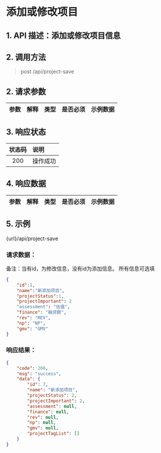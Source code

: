 # 添加或修改项目

## 1. API 描述：添加或修改项目信息


## 2. 调用方法

> post /api/project-save

## 2. 请求参数

参数 | 解释 | 类型 | 是否必须 | 示例数据
:---:|:---|:---:|:---:|:---



## 3. 响应状态

状态码 | 说明
:---:|:---
200 | 操作成功


## 4. 响应数据

参数 | 解释 | 类型 | 是否必须 | 示例数据
:---:|:---|:---:|:---:|:---



## 5. 示例
{url}/api/project-save

### 请求数据：

备注：当有id，为修改信息，没有id为添加信息。
所有信息可选填

```json
{
    "id":1,
	"name":"新添加项目",
	"projectStatus":1,
	"projectImportant": 2
	"assessment": "估值",
    "finance": "融资额",
    "rev": "REV",
    "np": "NP",
    "gmv": "GMV"
}
```


### 响应结果：


```json
{
    "code": 200,
    "msg": "success",
    "data": {
        "id": 7,
        "name": "新添加项目",
        "projectStatus": 2,
        "projectImportant": 2,
        "assessment": null,
        "finance": null,
        "rev": null,
        "np": null,
        "gmv": null,
        "projectTagList": []
    }
}
```
